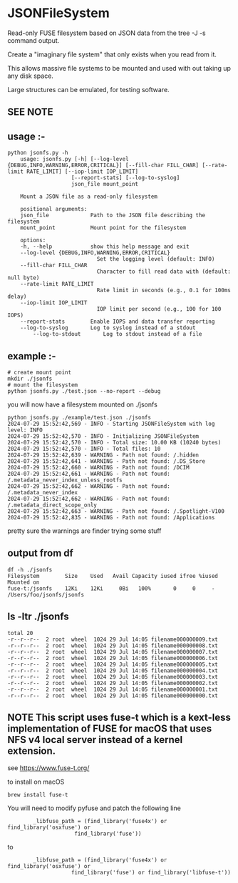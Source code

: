 # JSONFileSystem

Read-only FUSE filesystem based on JSON data from the tree -J -s command output.

Create a "imaginary file system" that only exists when you read from it.

This allows massive file systems to be mounted and used with out taking up any disk space.

Large structures can be emulated, for testing software.

## SEE NOTE

## usage :- 

    python jsonfs.py -h
        usage: jsonfs.py [-h] [--log-level {DEBUG,INFO,WARNING,ERROR,CRITICAL}] [--fill-char FILL_CHAR] [--rate-limit RATE_LIMIT] [--iop-limit IOP_LIMIT]
                        [--report-stats] [--log-to-syslog]
                        json_file mount_point

        Mount a JSON file as a read-only filesystem

        positional arguments:
        json_file             Path to the JSON file describing the filesystem
        mount_point           Mount point for the filesystem

        options:
        -h, --help            show this help message and exit
        --log-level {DEBUG,INFO,WARNING,ERROR,CRITICAL}
                                Set the logging level (default: INFO)
        --fill-char FILL_CHAR
                                Character to fill read data with (default: null byte)
        --rate-limit RATE_LIMIT
                                Rate limit in seconds (e.g., 0.1 for 100ms delay)
        --iop-limit IOP_LIMIT
                                IOP limit per second (e.g., 100 for 100 IOPS)
        --report-stats        Enable IOPS and data transfer reporting
        --log-to-syslog       Log to syslog instead of a stdout
            --log-to-stdout       Log to stdout instead of a file


## example :-

    # create mount point 
    mkdir ./jsonfs
    # mount the filesystem
    python jsonfs.py ./test.json --no-report --debug

you will now have a filesystem mounted on ./jsonfs

    python jsonfs.py ./example/test.json ./jsonfs
    2024-07-29 15:52:42,569 - INFO - Starting JSONFileSystem with log level: INFO
    2024-07-29 15:52:42,570 - INFO - Initializing JSONFileSystem
    2024-07-29 15:52:42,570 - INFO - Total size: 10.00 KB (10240 bytes)
    2024-07-29 15:52:42,570 - INFO - Total files: 10
    2024-07-29 15:52:42,639 - WARNING - Path not found: /.hidden
    2024-07-29 15:52:42,641 - WARNING - Path not found: /.DS_Store
    2024-07-29 15:52:42,660 - WARNING - Path not found: /DCIM
    2024-07-29 15:52:42,661 - WARNING - Path not found: /.metadata_never_index_unless_rootfs
    2024-07-29 15:52:42,662 - WARNING - Path not found: /.metadata_never_index
    2024-07-29 15:52:42,662 - WARNING - Path not found: /.metadata_direct_scope_only
    2024-07-29 15:52:42,663 - WARNING - Path not found: /.Spotlight-V100
    2024-07-29 15:52:42,835 - WARNING - Path not found: /Applications

pretty sure the warnings are finder trying some stuff

## output from df

    df -h ./jsonfs
    Filesystem        Size    Used   Avail Capacity iused ifree %iused  Mounted on
    fuse-t:/jsonfs    12Ki    12Ki     0Bi   100%       0     0     -   /Users/foo/jsonfs/jsonfs

##  ls -ltr ./jsonfs
    total 20
    -r--r--r--  2 root  wheel  1024 29 Jul 14:05 filename000000009.txt
    -r--r--r--  2 root  wheel  1024 29 Jul 14:05 filename000000008.txt
    -r--r--r--  2 root  wheel  1024 29 Jul 14:05 filename000000007.txt
    -r--r--r--  2 root  wheel  1024 29 Jul 14:05 filename000000006.txt
    -r--r--r--  2 root  wheel  1024 29 Jul 14:05 filename000000005.txt
    -r--r--r--  2 root  wheel  1024 29 Jul 14:05 filename000000004.txt
    -r--r--r--  2 root  wheel  1024 29 Jul 14:05 filename000000003.txt
    -r--r--r--  2 root  wheel  1024 29 Jul 14:05 filename000000002.txt
    -r--r--r--  2 root  wheel  1024 29 Jul 14:05 filename000000001.txt
    -r--r--r--  2 root  wheel  1024 29 Jul 14:05 filename000000000.txt

## NOTE  This script uses fuse-t which is a kext-less implementation of FUSE for macOS that uses NFS v4 local server instead of a kernel extension.

see 
https://www.fuse-t.org/

to install on macOS

    brew install fuse-t

You will need to modify pyfuse and patch the following line

            _libfuse_path = (find_library('fuse4x') or find_library('osxfuse') or
                         find_library('fuse'))

to

            _libfuse_path = (find_library('fuse4x') or find_library('osxfuse') or
                        find_library('fuse') or find_library('libfuse-t'))



